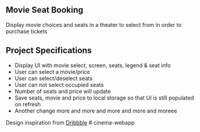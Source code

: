 ## Movie Seat Booking

Display movie choices and seats in a theater to select from in order to purchase tickets

## Project Specifications

- Display UI with movie select, screen, seats, legend & seat info
- User can select a movie/price
- User can select/deselect seats
- User can not select occupied seats
- Number of seats and price will update
- Save seats, movie and price to local storage so that UI is still populated on refresh
- Another change more and more and more and more and moreee

Design inspiration from [Dribbble](https://dribbble.com/shots/3628370-Movie-Seat-Booking)
#   c i n e m a - w e b a p p 
 
 